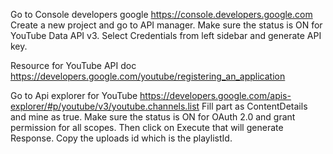 Go to Console developers google
https://console.developers.google.com
Create a new project and go to API manager.
Make sure the status is ON for YouTube Data API v3.
Select Credentials from left sidebar and generate API key.

Resource for YouTube API doc
https://developers.google.com/youtube/registering_an_application

Go to Api explorer for YouTube
https://developers.google.com/apis-explorer/#p/youtube/v3/youtube.channels.list
Fill part as ContentDetails and mine as true.
Make sure the status is ON for OAuth 2.0 and grant permission for all scopes.
Then click on Execute that will generate Response.
Copy the uploads id which is the playlistId.